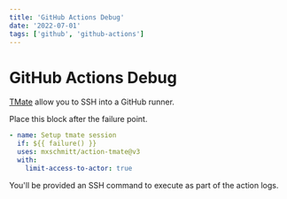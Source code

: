 ```yaml
---
title: 'GitHub Actions Debug'
date: '2022-07-01'
tags: ['github', 'github-actions']
---
```


# GitHub Actions Debug

[TMate](https://github.com/marketplace/actions/debugging-with-tmate) allow you to SSH into a GitHub runner.

Place this block after the failure point.

```yaml
- name: Setup tmate session
  if: ${{ failure() }}
  uses: mxschmitt/action-tmate@v3
  with:
    limit-access-to-actor: true
```

You'll be provided an SSH command to execute as part of the action logs.
